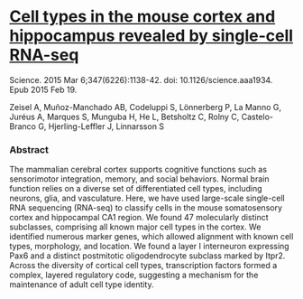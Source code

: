 # [Cell types in the mouse cortex and hippocampus revealed by single-cell RNA-seq](https://www.ncbi.nlm.nih.gov/pubmed/25700174)

Science. 2015 Mar 6;347(6226):1138-42. doi: 10.1126/science.aaa1934. Epub 2015 Feb 19.

Zeisel A, Muñoz-Manchado AB, Codeluppi S, Lönnerberg P, La Manno G, Juréus A, Marques S, Munguba H, He L, Betsholtz C, Rolny C, Castelo-Branco G, Hjerling-Leffler J, Linnarsson S

### Abstract
The mammalian cerebral cortex supports cognitive functions such as sensorimotor integration, memory, and social behaviors. Normal brain function relies on a diverse set of differentiated cell types, including neurons, glia, and vasculature. Here, we have used large-scale single-cell RNA sequencing (RNA-seq) to classify cells in the mouse somatosensory cortex and hippocampal CA1 region. We found 47 molecularly distinct subclasses, comprising all known major cell types in the cortex. We identified numerous marker genes, which allowed alignment with known cell types, morphology, and location. We found a layer I interneuron expressing Pax6 and a distinct postmitotic oligodendrocyte subclass marked by Itpr2. Across the diversity of cortical cell types, transcription factors formed a complex, layered regulatory code, suggesting a mechanism for the maintenance of adult cell type identity.
